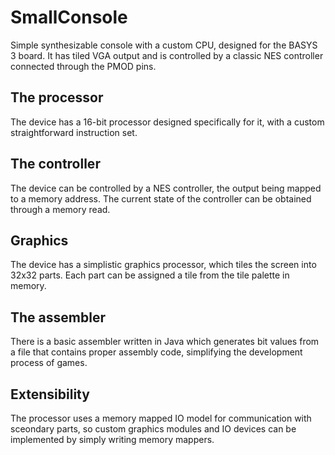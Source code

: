 # SmallConsole
Simple synthesizable console with a custom CPU, designed for the BASYS 3 board. It has tiled VGA output and is controlled by a classic NES controller connected through the PMOD pins.

## The processor
The device has a 16-bit processor designed specifically for it, with a custom straightforward instruction set.

## The controller
The device can be controlled by a NES controller, the output being mapped to a memory address. The current state of the controller can be obtained through a memory read.

## Graphics
The device has a simplistic graphics processor, which tiles the screen into 32x32 parts. Each part can be assigned a tile from the tile palette in memory.

## The assembler
There is a basic assembler written in Java which generates bit values from a file that contains proper assembly code, simplifying the development process of games.

## Extensibility
The processor uses a memory mapped IO model for communication with sceondary parts, so custom graphics modules and IO devices can be implemented by simply writing memory mappers. 
